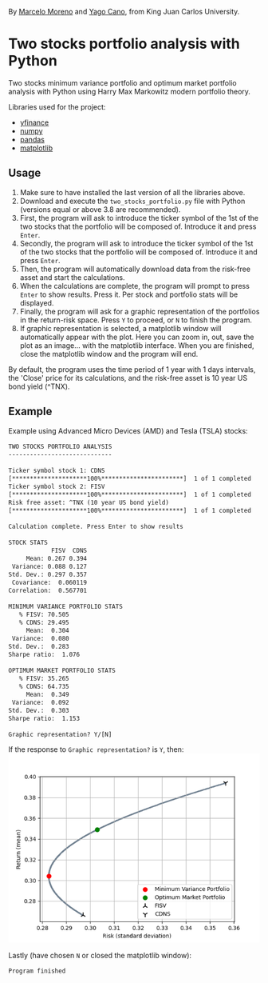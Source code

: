 By [Marcelo Moreno](https://www.linkedin.com/in/marcelomorenop/) and [Yago Cano](https://www.linkedin.com/in/yagocano/), from King Juan Carlos University.

# Two stocks portfolio analysis with Python

Two stocks minimum variance portfolio and optimum market portfolio analysis with Python using Harry Max Markowitz modern 
portfolio theory.

Libraries used for the project:
* [yfinance](https://pypi.org/project/yfinance/)
* [numpy](https://numpy.org/)
* [pandas](https://pandas.pydata.org/)
* [matplotlib](https://matplotlib.org/)

## Usage

1. Make sure to have installed the last version of all the libraries above.
2. Download and execute the `two_stocks_portfolio.py` file with Python (versions equal or above 3.8 are recommended).
3. First, the program will ask to introduce the ticker symbol of the 1st of the two stocks that the portfolio will be 
composed of. Introduce it and press `Enter`.
4. Secondly, the program will ask to introduce the ticker symbol of the 1st of the two stocks that the portfolio will be 
composed of. Introduce it and press `Enter`.
5. Then, the program will automatically download data from the risk-free asset and start the calculations.
6. When the calculations are complete, the program will prompt to press `Enter` to show results. Press it. Per stock and
portfolio stats will be displayed.
7. Finally, the program will ask for a graphic representation of the portfolios in the return-risk space.
Press `Y` to proceed, or `N` to finish the program.
8. If graphic representation is selected, a matplotlib window will automatically appear with the plot. Here you
can zoom in, out, save the plot as an image... with the matplotlib interface. When you are finished, close the
matplotlib window and the program will end.

By default, the program uses the time period of 1 year with 1 days intervals, the 'Close' price for its calculations, 
and the risk-free asset is 10 year US bond yield (^TNX).

## Example

Example using Advanced Micro Devices (AMD) and Tesla (TSLA) stocks:

```
TWO STOCKS PORTFOLIO ANALYSIS
-----------------------------

Ticker symbol stock 1: CDNS
[*********************100%***********************]  1 of 1 completed
Ticker symbol stock 2: FISV
[*********************100%***********************]  1 of 1 completed
Risk free asset: ^TNX (10 year US bond yield)
[*********************100%***********************]  1 of 1 completed

Calculation complete. Press Enter to show results

STOCK STATS
            FISV  CDNS
     Mean: 0.267 0.394
 Variance: 0.088 0.127
Std. Dev.: 0.297 0.357
 Covariance:  0.060119
Correlation:  0.567701

MINIMUM VARIANCE PORTFOLIO STATS
   % FISV: 70.505
   % CDNS: 29.495
     Mean:  0.304
 Variance:  0.080
Std. Dev.:  0.283
Sharpe ratio:  1.076

OPTIMUM MARKET PORTFOLIO STATS
   % FISV: 35.265
   % CDNS: 64.735
     Mean:  0.349
 Variance:  0.092
Std. Dev.:  0.303
Sharpe ratio:  1.153

Graphic representation? Y/[N]
```

If the response to ```Graphic representation?``` is ```Y```, then:
![Plot example](/example_images/Figure_1.png)

Lastly (have chosen ```N``` or closed the matplotlib window):

```
Program finished
```
